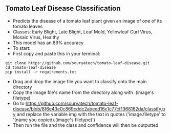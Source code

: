## **Tomato Leaf Disease Classification**

- Predicts the disease of a tomato leaf plant given an image of one of its tomato leaves
- Classes: Early Blight, Late Blight, Leaf Mold, Yellowleaf Curl Virus, Mosaic Virus, Healthy
- This model has an 89% accuracy
- To start:
- First copy and paste this in your terminal:
 ```shell script
git clone https://github.com/souryatech/tomato-leaf-disease.git
cd tomato-leaf-disease
pip install -r requirements.txt
```
- Drag and drop the image file you want to classify onto the main directory
- Copy the image file's name from the directory along with .(image's filetype)
- Go to https://github.com/souryatech/tomato-leaf-disease/blob/8f6e43e0c869cddc2abeed16c1c77cf1368162da/classify.py and replace the variable img with the text in quotes ('image.filetype' to '(name you copied).(image's filetype)')
- Then run the file and the class and confidence will then be outputted
